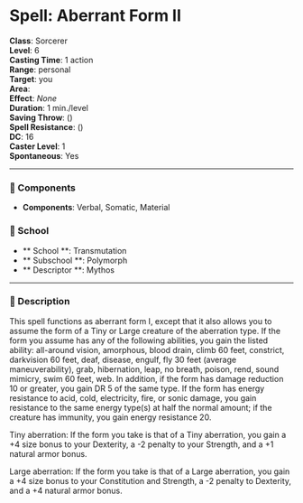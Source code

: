 
# Spell: Aberrant Form II
**Class**: Sorcerer  
**Level**: 6  
**Casting Time**: 1 action  
**Range**: personal  
**Target**: you  
**Area**:   
**Effect**: _None_  
**Duration**: 1 min./level  
**Saving Throw**:  ()  
**Spell Resistance**:  ()  
**DC**: 16  
**Caster Level**: 1  
**Spontaneous**: Yes

---

### 🔮 Components
- **Components**: Verbal, Somatic, Material

### 🏫 School
- ** School **: Transmutation
- ** Subschool **: Polymorph
- ** Descriptor **: Mythos
---

### 📜 Description
This spell functions as aberrant form I, except that it also allows you to assume the form of a Tiny or Large creature of the aberration type. If the form you assume has any of the following abilities, you gain the listed ability: all-around vision, amorphous, blood drain, climb 60 feet, constrict, darkvision 60 feet, deaf, disease, engulf, fly 30 feet (average maneuverability), grab, hibernation, leap, no breath, poison, rend, sound mimicry, swim 60 feet, web. In addition, if the form has damage reduction 10 or greater, you gain DR 5 of the same type. If the form has energy resistance to acid, cold, electricity, fire, or sonic damage, you gain resistance to the same energy type(s) at half the normal amount; if the creature has immunity, you gain energy resistance 20.

Tiny aberration: If the form you take is that of a Tiny aberration, you gain a +4 size bonus to your Dexterity, a -2 penalty to your Strength, and a +1 natural armor bonus.

Large aberration: If the form you take is that of a Large aberration, you gain a +4 size bonus to your Constitution and Strength, a -2 penalty to Dexterity, and a +4 natural armor bonus.
